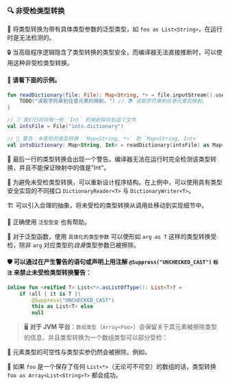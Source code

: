 ### 🔍 非受检类型转换

🧪 将类型转换为带有具体类型参数的泛型类型，如 `foo as List<String>`，在运行时是无法检测的。

🔒 当高级程序逻辑隐含了类型转换的类型安全，而编译器无法直接推断时，可以使用这种非受检类型转换。

#### 🌟 请看下面的示例。

```kotlin
fun readDictionary(file: File): Map<String, *> = file.inputStream().use {
    TODO("读取字符串到任意元素的映射。") // 📚 读取字符串到任意元素的映射。
}

// 🗄️ 我们已将存有一些 `Int` 的映射保存到这个文件
val intsFile = File("ints.dictionary")

// 🚨 警告：未受检的类型转换：`Map<String, *>` 到 `Map<String, Int>`
val intsDictionary: Map<String, Int> = readDictionary(intsFile) as Map<String, Int>
```
🚨 最后一行的类型转换会出现一个警告。编译器无法在运行时完全检测该类型转换，并且不能保证映射中的值是"Int"。

🔄 为避免未受检类型转换，可以重新设计程序结构。在上例中，可以使用具有类型安全实现的不同接口 `DictionaryReader<T>` 与 `DictionaryWriter<T>`。

🏗️ 可以引入合理的抽象，将未受检的类型转换从调用处移动到实现细节中。

🔧 正确使用 `泛型型变` 也有帮助。

🧩 对于泛型函数，使用 `具体化的类型参数` 可以使形如 `arg as T` 这样的类型转换受检，除非 `arg` 对应类型的*自身*类型参数已被擦除。

#### 🛡️ 可以通过在产生警告的语句或声明上用注解 `@Suppress("UNCHECKED_CAST")` `标注` 来禁止未受检类型转换警告：

```kotlin
inline fun <reified T> List<*>.asListOfType(): List<T>? =
    if (all { it is T })
        @Suppress("UNCHECKED_CAST")
        this as List<T> else
        null
```

>🖥️ **对于 JVM 平台**：`数组类型`（`Array<Foo>`）会保留关于其元素被擦除类型的信息，并且类型转换为一个数组类型可以部分受检：

🧬 元素类型的可空性与类型实参仍然会被擦除。例如，

🔄 如果 `foo` 是一个保存了任何 `List<*>`（无论可不可空）的数组的话，类型转换 `foo as Array<List<String>?>` 都会成功。